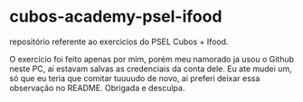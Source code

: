 # cubos-academy-psel-ifood
repositório referente ao exercicios do PSEL Cubos + Ifood.

O exercício foi feito apenas por mim, porém meu namorado ja usou o Github neste PC, ai estavam salvas as credenciais da conta dele. Eu ate mudei um, só que eu teria que comitar tuuuudo de novo, ai preferi deixar essa observação no README. Obrigada e desculpa.
